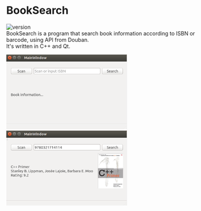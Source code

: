 # BookSearch 
![version](https://img.shields.io/badge/version-1.0-brightgreen.svg)  
BookSearch is a program that search book information according to ISBN or barcode, using API from Douban.   
It's written in C++ and Qt.  
  
<img src=./screenshot/img1.png height=200 /> <img src=./screenshot/img2.png height=200 />  
